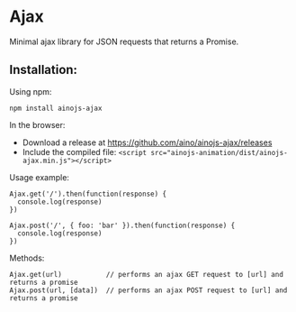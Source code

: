 Ajax
====

Minimal ajax library for JSON requests that returns a Promise.

Installation:
-------------

Using npm:

    npm install ainojs-ajax

In the browser:

- Download a release at https://github.com/aino/ainojs-ajax/releases
- Include the compiled file: ``<script src="ainojs-animation/dist/ainojs-ajax.min.js"></script>``

Usage example:

    Ajax.get('/').then(function(response) {
      console.log(response)
    })

    Ajax.post('/', { foo: 'bar' }).then(function(response) {
      console.log(response)
    })

Methods:

    Ajax.get(url)           // performs an ajax GET request to [url] and returns a promise
    Ajax.post(url, [data])  // performs an ajax POST request to [url] and returns a promise